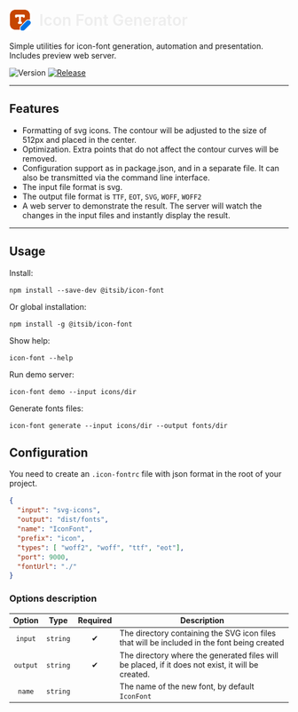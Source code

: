 <p align="left" style="position: relative">
    <img alt="Logo" style="position: relative; top: 10px; margin-right: 10px" src="https://raw.githubusercontent.com/itsib/icon-font/refs/heads/master/assets/favicon.svg" width="40" />
    <span style="color: #eee; font-size: 28px; font-weight: 600; line-height: 48px;">Icon Font Generator</span>
</p>

Simple utilities for icon-font generation, automation and presentation. Includes preview web server.

![Version](https://img.shields.io/badge/version-0.2.6-blue.svg?cacheSeconds=2592000&label=Version)
[![Release](https://github.com/itsib/icon-font/actions/workflows/main.yaml/badge.svg)](https://github.com/itsib/icon-font/actions/workflows/main.yaml)

---

## Features

- Formatting of svg icons. The contour will be adjusted to the size of 512px and placed in the center.
- Optimization. Extra points that do not affect the contour curves will be removed.
- Configuration support as in package.json, and in a separate file. It can also be transmitted via the command line interface.
- The input file format is svg.
- The output file format is `TTF`, `EOT`, `SVG`, `WOFF`, `WOFF2`
- A web server to demonstrate the result. The server will watch the changes in the input files and instantly display the result.

---

## Usage

Install:

```shell
npm install --save-dev @itsib/icon-font
```

Or global installation:

```shell
npm install -g @itsib/icon-font
```

Show help:

```shell
icon-font --help
```

Run demo server:

```shell
icon-font demo --input icons/dir
```

Generate fonts files:

```shell
icon-font generate --input icons/dir --output fonts/dir
```

## Configuration

You need to create an `.icon-fontrc` file with json format in the root of your project. 

```json
{
  "input": "svg-icons",
  "output": "dist/fonts",
  "name": "IconFont",
  "prefix": "icon",
  "types": [ "woff2", "woff", "ttf", "eot"],
  "port": 9000,
  "fontUrl": "./"
}
```

### Options description

|  Option  |   Type   | Required | Description                                                                                       |
|:--------:|:--------:|:--------:|---------------------------------------------------------------------------------------------------|
| `input`  | `string` |    ✔     | The directory containing the SVG icon files that will be included in the font being created       |
| `output` | `string` |    ✔     | The directory where the generated files will be placed, if it does not exist, it will be created. |
|  `name`  | `string` |          | The name of the new font, by default `IconFont`                                                   |